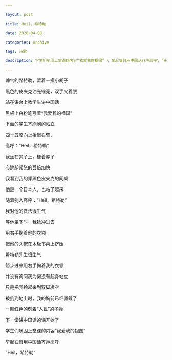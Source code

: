 ```yaml
---

layout: post

title: Heil，希特勒

date: 2020-04-08

categories: Archive

tags: 诗歌

description: 学生们巩固上堂课的内容“我爱我的祖国” \ 举起右臂用中国话齐声高呼\ ”Heil，希特勒“   

---
```


帅气的希特勒，留着一撮小胡子  

黑色的皮夹克油光锃亮，双手叉着腰  

站在讲台上教学生讲中国话   

黑板上白粉笔写着“我爱我的祖国”   

下面的学生齐刷刷的站立   

四十五度向上抬起右臂，  

高呼：“Heil，希特勒”   

我坐在凳子上，梗着脖子   

心跳却紧张的百倍加快   

我看到我的穿黑色皮夹克的同桌   

他是一个日本人，也站了起来   

随着别人高呼：“Heil，希特勒”   

我对他的做法很生气    

等他坐下时，我猛冲过去    

用右手掬着他的衣领    

把他的头按在木板书桌上挤压    

希特勒先生很生气    

箭步过来用右手掬着我的衣领    

并没有询问我为何没有起身站立    

只是把我拎起来到双脚凌空    

被扔到地上时，我的胸前已经佩戴了     

一颗红色的刻着“人民”的子弹    

下一堂讲中国话的课开始了     

学生们巩固上堂课的内容“我爱我的祖国”    

举起右臂用中国话齐声高呼     

”Heil，希特勒“    
